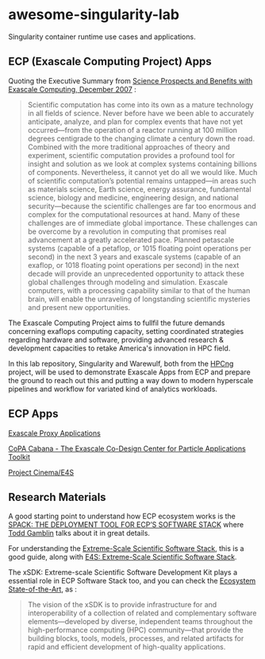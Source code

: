 # awesome-singularity-lab
Singularity container runtime use cases and applications.

## ECP (Exascale Computing Project) Apps

Quoting the Executive Summary from [Science Prospects and Benefits
with Exascale Computing, December 2007](https://www.webcitation.org/67OhjP9os?url=http://www.nccs.gov/wp-content/media/nccs_reports/Science%20Case%20_012808%20v3__final.pdf) :

> Scientific computation has come into its own as a mature technology in all fields of science.
Never before have we been able to accurately anticipate, analyze, and plan for complex events that
have not yet occurred—from the operation of a reactor running at 100 million degrees centigrade to
the changing climate a century down the road. Combined with the more traditional approaches of
theory and experiment, scientific computation provides a profound tool for insight and solution as we
look at complex systems containing billions of components. Nevertheless, it cannot yet do all we
would like. Much of scientific computation’s potential remains untapped—in areas such as materials
science, Earth science, energy assurance, fundamental science, biology and medicine, engineering
design, and national security—because the scientific challenges are far too enormous and complex for
the computational resources at hand. Many of these challenges are of immediate global importance.
These challenges can be overcome by a revolution in computing that promises real advancement
at a greatly accelerated pace. Planned petascale systems (capable of a petaflop, or 1015 floating point
operations per second) in the next 3 years and exascale systems (capable of an exaflop, or 1018
floating point operations per second) in the next decade will provide an unprecedented opportunity to
attack these global challenges through modeling and simulation. Exascale computers, with a
processing capability similar to that of the human brain, will enable the unraveling of longstanding
scientific mysteries and present new opportunities.

The Exascale Computing Project aims to fullfil the future demands concerning exaflops computing capacity, setting coordinated strategies regarding hardware and software, providing advanced research & development capacities to retake America's innovation in HPC field.


In this lab repository, Singularity and Warewulf, both from the [HPCng](https://www.hpcng.org) project, will be used to demonstrate Exascale Apps from ECP and prepare the ground to reach out this and putting a way down to modern hyperscale pipelines and workflow for variated kind of analytics workloads.

## ECP Apps

[Exascale Proxy Applications](https://proxyapps.exascaleproject.org/)

[CoPA Cabana - The Exascale Co-Design Center for Particle Applications Toolkit](https://github.com/ECP-copa/Cabana/)

[Project Cinema/E4S](http://pantheonscience.org/e4s/)


## Research Materials

A good starting point to understand how ECP ecosystem works is the [SPACK: THE DEPLOYMENT TOOL FOR ECP’S SOFTWARE STACK](https://www.exascaleproject.org/spack-the-deployment-tool-for-ecps-software-stack/) where [Todd Gamblin](https://github.com/tgamblin) talks about it in great details.

For understanding the [Extreme-Scale Scientific Software Stack](https://oaciss.uoregon.edu/ecp/), this is a good guide, along with [E4S: Extreme-Scale Scientific Software Stack](https://ecpannualmeeting.com/poster-interface23894732314e23hreu823rd/pdfs/E4S_Poster_2020.pdf).

The xSDK: Extreme-scale Scientific Software Development Kit plays a essential role in ECP Software Stack too, and you can check the [Ecosystem State-of-the-Art](http://xsdk.info/xsdk-home-page/ecosystem-elements/), as :

> The vision of the xSDK is to provide infrastructure for and interoperability of a collection of related and complementary software elements—developed by diverse, independent teams throughout the high-performance computing (HPC) community—that provide the building blocks, tools, models, processes, and related artifacts for rapid and efficient development of high-quality applications.
